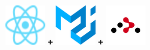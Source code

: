 <h1 align="center">
  <a>
    <img src="/docs/images/React-icon.svg" alt="Logo" width="125" height="125">
  </a>
   + 
  <a>
    <img src="/docs/images/material-ui.svg" alt="Logo" width="125" height="125">
  </a>
   + 
  <a>
    <img src="/docs/images/react-router.svg" alt="Logo" width="125" height="125">
  </a>
</h1> 